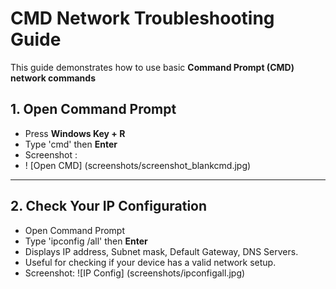 # CMD Network Troubleshooting Guide
This guide demonstrates how to use basic **Command Prompt (CMD) network commands**
## 1. Open Command Prompt
- Press **Windows Key + R**
- Type 'cmd' then **Enter**
- Screenshot :
- ! [Open CMD] (screenshots/screenshot_blankcmd.jpg)
---
## 2. Check Your IP Configuration
- Open Command Prompt
- Type 'ipconfig /all' then **Enter**
- Displays IP address, Subnet mask, Default Gateway, DNS Servers.
- Useful for checking if your device has a valid network setup.
- Screenshot:
  ![IP Config] (screenshots/ipconfigall.jpg)
